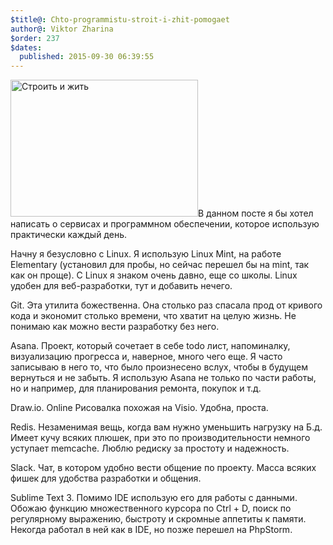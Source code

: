```yaml
---
$title@: Chto-programmistu-stroit-i-zhit-pomogaet
author@: Viktor Zharina
$order: 237
$dates:
  published: 2015-09-30 06:39:55
---
```

<img src="http://viktor.zharina.info/wp-content/uploads/2015/09/300_4-300x219.png" alt="Строить и жить" width="300" height="219" class="alignleft size-medium wp-image-2002" />В данном посте я бы хотел написать о сервисах и программном обеспечении, которое использую практически каждый день.



Начну я безусловно с Linux. Я использую Linux Mint, на работе Elementary (установил для пробы, но сейчас перешел бы на mint, так как он проще). С Linux я знаком очень давно, еще со школы. Linux удобен для веб-разработки, тут и добавить нечего.



Git. Эта утилита божественна. Она столько раз спасала прод от кривого кода и экономит столько времени, что хватит на целую жизнь. Не понимаю как можно вести разработку без него.



Asana. Проект, который сочетает в себе todo лист, напоминалку, визуализацию прогресса и, наверное, много чего еще. Я часто записываю в него то, что было произнесено вслух, чтобы в будущем вернуться и не забыть. Я использую Asana не только по части работы, но и например, для планирования ремонта, покупок и т.д.



Draw.io. Online Рисовалка похожая на Visio. Удобна, проста.



Redis. Незаменимая вещь, когда вам нужно уменьшить нагрузку на Б.д. Имеет кучу всяких плюшек, при это по производительности немного уступает memcache. Люблю редиску за простоту и надежность.



Slack. Чат, в котором удобно вести общение по проекту. Масса всяких фишек для удобства разработки и общения. 



Sublime Text 3. Помимо IDE использую его для работы с данными. Обожаю функцию множественного курсора по Ctrl + D, поиск по регулярному выражению, быстроту и скромные аппетиты к памяти. Некогда работал в ней как в IDE, но позже перешел на PhpStorm.
